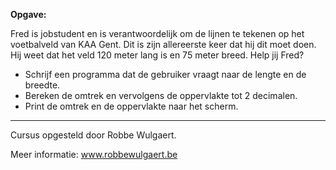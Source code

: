 **Opgave:**

Fred is jobstudent en is verantwoordelijk om de lijnen te tekenen op het voetbalveld van KAA Gent. Dit is zijn allereerste keer dat hij dit moet doen. Hij weet dat het veld 120 meter lang is en 75 meter breed. Help jij Fred? 

* Schrijf een programma dat de gebruiker vraagt naar de lengte en de breedte. 
* Bereken de omtrek en vervolgens de oppervlakte tot 2 decimalen. 
* Print de omtrek en de oppervlakte naar het scherm. 




---
Cursus opgesteld door Robbe Wulgaert.

Meer informatie: www.robbewulgaert.be

